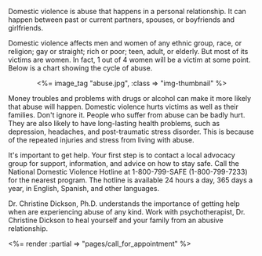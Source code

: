 <p>Domestic violence is abuse that happens in a personal relationship. It can happen between past or current partners, spouses, or boyfriends and girlfriends.</p>

<p>Domestic violence affects men and women of any ethnic group, race, or religion; gay or straight; rich or poor; teen, adult, or elderly. But most of its victims are women. In fact, 1 out of 4 women will be a victim at some point. Below is a chart showing the cycle of abuse.</p>

<center>
<%= image_tag "abuse.jpg", :class => "img-thumbnail" %>
</center>

<p>Money troubles and problems with drugs or alcohol can make it more likely that abuse will happen. Domestic violence hurts victims as well as their families. Don't ignore it. People who suffer from abuse can be badly hurt. They are also likely to have long-lasting health problems, such as depression, headaches, and post-traumatic stress disorder. This is because of the repeated injuries and stress from living with abuse.</p>

<p>It's important to get help. Your first step is to contact a local advocacy group for support, information, and advice on how to stay safe. Call the National Domestic Violence Hotline at 1-800-799-SAFE (1-800-799-7233) for the nearest program. The hotline is available 24 hours a day, 365 days a year, in English, Spanish, and other languages. </p>

<p>Dr. Christine Dickson, Ph.D. understands the importance of getting help when are experiencing abuse of any kind. Work with psychotherapist, Dr. Christine Dickson to heal yourself and your family from an abusive relationship.</p>

<p><%= render :partial => "pages/call_for_appointment" %></p>
